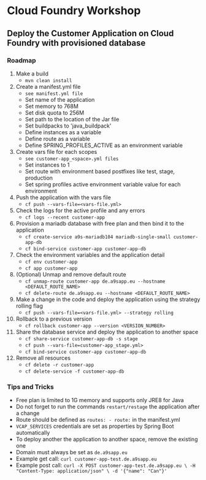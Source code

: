 # Cloud Foundry Workshop

## Deploy the Customer Application on Cloud Foundry with provisioned database

### Roadmap

1. Make a build 
   * `mvn clean install`
2. Create a manifest.yml file 
   * `see manifest.yml file`
   * Set name of the application
   * Set memory to 768M
   * Set disk quota to 256M
   * Set path to the location of the Jar file
   * Set buildpacks to 'java_buildpack'
   * Define instances as a variable
   * Define route as a variable
   * Define SPRING_PROFILES_ACTIVE as an environment variable
3. Create vars file for each scopes
   * `see customer-app_<space>.yml files`
   * Set instances to 1 
   * Set route with environment based postfixes like test, stage, production
   * Set spring profiles active environment variable value for each environment
4. Push the application with the vars file 
   * `cf push --vars-file=<vars-file.yml>`
5. Check the logs for the active profile and any errors 
   * `cf logs --recent customer-app`
6. Provision a mariadb database with free plan and then bind it to the application 
   * `cf create-service a9s-mariadb104 mariadb-single-small customer-app-db`
   * `cf bind-service customer-app customer-app-db`
7. Check the environment variables and the application detail
   * `cf env customer-app`
   * `cf app customer-app`
8. (Optional) Unmap and remove default route 
   * `cf unmap-route customer-app de.a9sapp.eu --hostname <DEFAULT_ROUTE_NAME>`
   * `cf delete-route de.a9sapp.eu --hostname <DEFAULT_ROUTE_NAME>`
9. Make a change in the code and deploy the application using the strategy rolling flag
   * `cf push --vars-file=<vars-file.yml> --strategy rolling`
10. Rollback to a previous version
    * `cf rollback customer-app --version <VERSION_NUMBER>`
11. Share the database service and deploy the application to another space
    * `cf share-service customer-app-db -s stage`
    * `cf push --vars-file=customer-app_stage.yml>`
    * `cf bind-service customer-app customer-app-db`
12. Remove all resources
    * `cf delete -r customer-app`
    * `cf delete-service -f customer-app-db`

### Tips and Tricks

* Free plan is limited to 1G memory and supports only JRE8 for Java
* Do not forget to run the commands `restart/restage` the application after a change
* Route should be defined as `routes: - route:` in the manifest.yml
* `VCAP_SERVICES` credentials are set as properties by Spring Boot automatically
* To deploy another the application to another space, remove the existing one
* Domain must always be set as `de.a9sapp.eu`
* Example get call: `curl customer-app-test.de.a9sapp.eu`
* Example post call: `curl -X POST customer-app-test.de.a9sapp.eu \
  -H "Content-Type: application/json" \
  -d '{"name": "Can"}' `